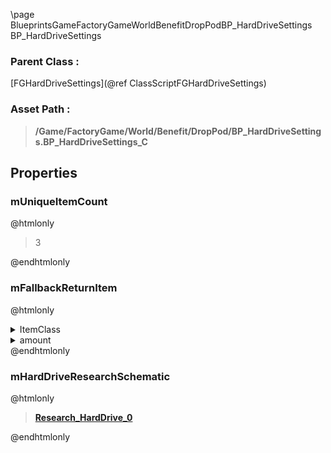 \page BlueprintsGameFactoryGameWorldBenefitDropPodBP_HardDriveSettings BP_HardDriveSettings
### Parent Class :
[FGHardDriveSettings](@ref ClassScriptFGHardDriveSettings)
### Asset Path :
<b><blockquote>/Game/FactoryGame/World/Benefit/DropPod/BP_HardDriveSettings.BP_HardDriveSettings_C</blockquote></b>
## Properties

### mUniqueItemCount
@htmlonly
<blockquote>3</blockquote>
@endhtmlonly

### mFallbackReturnItem
@htmlonly
<details>
 <summary>ItemClass</summary>
<b><a href="_blueprints_game_factory_game_resource_environment_crash_sites_desc__hard_drive.html"><blockquote>Desc_HardDrive</blockquote></a></b>
</details>
<details>
 <summary>amount</summary>
<blockquote>1</blockquote>
</details>
@endhtmlonly

### mHardDriveResearchSchematic
@htmlonly
<b><a href="_blueprints_game_factory_game_schematics_research_hard_drive__r_s_research__hard_drive_0.html"><blockquote>Research_HardDrive_0</blockquote></a></b>
@endhtmlonly

